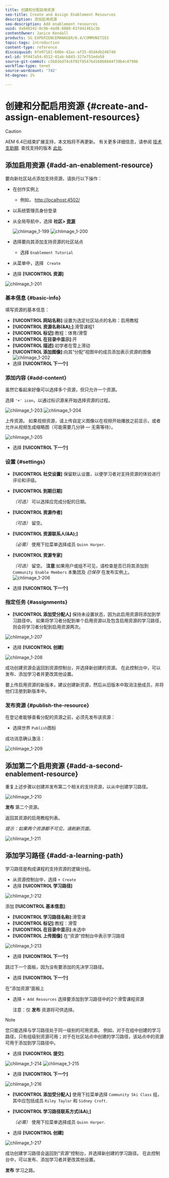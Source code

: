 ```yaml
---
title: 创建和分配启用资源
seo-title: Create and Assign Enablement Resources
description: 添加启用资源
seo-description: Add enablement resources
uuid: da940242-0c9b-4ad8-8880-61fd41461c3b
contentOwner: Janice Kendall
products: SG_EXPERIENCEMANAGER/6.4/COMMUNITIES
topic-tags: introduction
content-type: reference
discoiquuid: 8fe97181-600e-42ac-af25-d5d4db248740
exl-id: 9f447a54-4512-41ab-b8d3-327e751eda58
source-git-commit: c5b816d74c6f02f85476d16868844f39b4c47996
workflow-type: tm+mt
source-wordcount: '742'
ht-degree: 2%

---
```


# 创建和分配启用资源 {#create-and-assign-enablement-resources}

>[!CAUTION]
>
>AEM 6.4已结束扩展支持，本文档将不再更新。 有关更多详细信息，请参阅 [技术支助期](https://helpx.adobe.com/cn/support/programs/eol-matrix.html). 查找支持的版本 [此处](https://experienceleague.adobe.com/docs/).

## 添加启用资源 {#add-an-enablement-resource}

要向新社区站点添加支持资源，请执行以下操作：

* 在创作实例上
   * 例如， [http://localhost:4502/](http://localhost:4503/)
* 以系统管理员身份登录
* 从全局导航中，选择 **社区> [资源](resources.md)**

   ![chlimage_1-199](assets/chlimage_1-199.png)
   ![chlimage_1-200](assets/chlimage_1-200.png)
* 选择要向其添加支持资源的社区站点
   * 选择 `Enablement Tutorial`
* 从菜单中，选择 ` Create`
* 选择 **[!UICONTROL 资源]**

![chlimage_1-201](assets/chlimage_1-201.png)

### 基本信息 {#basic-info}

填写资源的基本信息：

* **[!UICONTROL 网站名称]**:设置为选定社区站点的名称：启用教程
* **[!UICONTROL 资源名称(&amp;A);]**:滑雪课程1
* **[!UICONTROL 标记]**:教程：体育/滑雪
* **[!UICONTROL 在目录中显示]**:开
* **[!UICONTROL 描述]**:初学者在雪上滑动
* **[!UICONTROL 添加图像]**:向其“分配”视图中的成员添加表示资源的图像
   ![chlimage_1-202](assets/chlimage_1-202.png)
* 选择 **[!UICONTROL 下一个]**

### 添加内容 {#add-content}

虽然它看起来好像可以选择多个资源，但只允许一个资源。

选择 `'+' icon`，以通过标识源来开始选择资源的过程。

![chlimage_1-203](assets/chlimage_1-203.png) ![chlimage_1-204](assets/chlimage_1-204.png)

上传资源。 如果视频资源，请上传自定义图像以在视频开始播放之前显示，或者允许从视频生成缩略图（可能需要几分钟 — 无需等待）。

![chlimage_1-205](assets/chlimage_1-205.png)

* 选择 **[!UICONTROL 下一个]**

### 设置 {#settings}

* **[!UICONTROL 社交设置]**
保留默认设置，以便学习者对支持资源的体验进行评论和评级。
* **[!UICONTROL 到期日期]**

   *（可选）* 可以选择应完成分配的日期。
* **[!UICONTROL 资源作者]**

   *（可选）* 留空。
* **[!UICONTROL 资源联系人(&amp;A);]**

   *（必需）* 使用下拉菜单选择成员 `Quinn Harper`.
* **[!UICONTROL 资源专家]**

   *（可选）* 留空。
   **注意**:如果用户或组不可见，请检查是否已将其添加到 `Community Enable Members` 本集团及 *已保存* 在发布实例上。
   ![chlimage_1-206](assets/chlimage_1-206.png)
* 选择 **[!UICONTROL 下一个]**

### 指定任务 {#assignments}

* **[!UICONTROL 添加受分配人]**
保持未设置状态，因为此启用资源将添加到学习路径中。 如果将学习者分配到单个启用资源以及包含启用资源的学习路径，则会将学习者分配到启用资源两次。

![chlimage_1-207](assets/chlimage_1-207.png)

* 选择 **[!UICONTROL 创建]**

![chlimage_1-208](assets/chlimage_1-208.png)

成功创建资源会返回到资源控制台，并选择新创建的资源。 在此控制台中，可以发布、添加学习者并更改其他设置。

要上传启用资源的新版本，建议创建新资源，然后从旧版本中取消注册成员，并将他们注册到新版本中。

### 发布资源 {#publish-the-resource}

在登记者能够查看分配的资源之前，必须先发布该资源：

* 选择世界 `Publish`图标

成功消息确认激活：

![chlimage_1-209](assets/chlimage_1-209.png)

## 添加第二个启用资源 {#add-a-second-enablement-resource}

重复上述步骤以创建并发布第二个相关的支持资源，以从中创建学习路径。

![chlimage_1-210](assets/chlimage_1-210.png)

**发布** 第二个资源。

返回其资源的启用教程列表。

*提示：如果两个资源都不可见，请刷新页面。*

![chlimage_1-211](assets/chlimage_1-211.png)

## 添加学习路径 {#add-a-learning-path}

学习路径是构成课程的支持资源的逻辑分组。

* 从资源控制台中，选择 `+ Create`
* 选择 **[!UICONTROL 学习路径]**

![chlimage_1-212](assets/chlimage_1-212.png)

添加 **[!UICONTROL 基本信息]**:

* **[!UICONTROL 学习路径名称]**:滑雪课
* **[!UICONTROL 标记]**:教程：滑雪
* **[!UICONTROL 在目录中显示]**:未选中
* **[!UICONTROL 上传图像]** 在“资源”控制台中表示学习路径

![chlimage_1-213](assets/chlimage_1-213.png)

* 选择 **[!UICONTROL 下一个]**

跳过下一个面板，因为没有要添加的先决学习路径。

* 选择 **[!UICONTROL 下一个]**

在“添加资源”面板上

* 选择 `+ Add Resources` 选择要添加到学习路径中的2个滑雪课程资源

   注意：仅 **发布** 资源将可供选择。

>[!NOTE]
>
>您只能选择与学习路径处于同一级别的可用资源。 例如，对于在组中创建的学习路径，只有组级别资源可用；对于在社区站点中创建的学习路径，该站点中的资源可用于添加到学习路径中。

* 选择 **[!UICONTROL 提交]**.

![chlimage_1-214](assets/chlimage_1-214.png) ![chlimage_1-215](assets/chlimage_1-215.png)

* 选择 **[!UICONTROL 下一个]**

![chlimage_1-216](assets/chlimage_1-216.png)

* **[!UICONTROL 添加受分配人]**
使用下拉菜单选择 
`Community Ski Class` 组，其中应包括成员 `Riley Taylor` 和 `Sidney Croft.`

* **[!UICONTROL 学习路径联系方式(&amp;A);]**

   *（必需）* 使用下拉菜单选择成员 `Quinn Harper`.

* 选择 **[!UICONTROL 创建]**

![chlimage_1-217](assets/chlimage_1-217.png)

成功创建学习路径会返回到“资源”控制台，并选择新创建的学习路径。 在此控制台中，可以发布、添加学习者并更改其他设置。

**发布** 学习之路。
